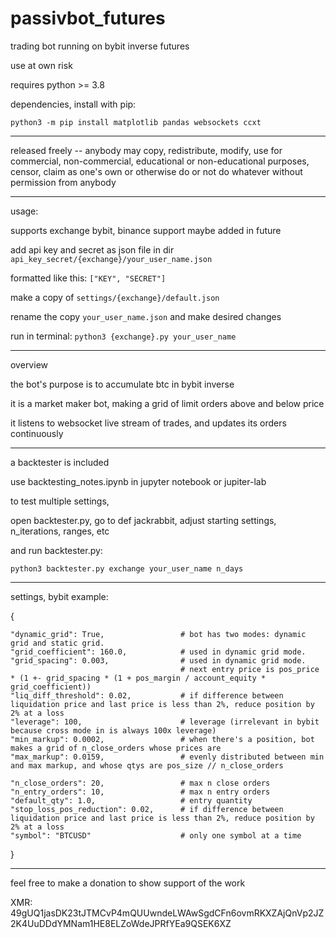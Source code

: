 # passivbot_futures
trading bot running on bybit inverse futures

use at own risk


requires python >= 3.8


dependencies, install with pip:


`python3 -m pip install matplotlib pandas websockets ccxt`


------------------------------------------------------------------

released freely -- anybody may copy, redistribute, modify, use for commercial, non-commercial, educational or non-educational purposes, censor, claim as one's own or otherwise do or not do whatever without permission from anybody

------------------------------------------------------------------

usage:

supports exchange bybit, binance support maybe added in future

add api key and secret as json file in dir `api_key_secret/{exchange}/your_user_name.json`


formatted like this: `["KEY", "SECRET"]`


make a copy of `settings/{exchange}/default.json`

rename the copy `your_user_name.json` and make desired changes

run in terminal: `python3 {exchange}.py your_user_name`

------------------------------------------------------------------
overview

the bot's purpose is to accumulate btc in bybit inverse

it is a market maker bot, making a grid of limit orders above and below price

it listens to websocket live stream of trades, and updates its orders continuously

------------------------------------------------------------------

a backtester is included

use backtesting_notes.ipynb in jupyter notebook or jupiter-lab

to test multiple settings,

open backtester.py, go to def jackrabbit, adjust starting settings, n_iterations, ranges, etc

and run backtester.py:

`python3 backtester.py exchange your_user_name n_days`



------------------------------------------------------------------

settings, bybit example:

{

    "dynamic_grid": True,                 # bot has two modes: dynamic grid and static grid.
    "grid_coefficient": 160.0,            # used in dynamic grid mode.
    "grid_spacing": 0.003,                # used in dynamic grid mode.
                                          # next entry price is pos_price * (1 +- grid_spacing * (1 + pos_margin / account_equity * grid_coefficient))
    "liq_diff_threshold": 0.02,           # if difference between liquidation price and last price is less than 2%, reduce position by 2% at a loss
    "leverage": 100,                      # leverage (irrelevant in bybit because cross mode in is always 100x leverage)
    "min_markup": 0.0002,                 # when there's a position, bot makes a grid of n_close_orders whose prices are
    "max_markup": 0.0159,                 # evenly distributed between min and max markup, and whose qtys are pos_size // n_close_orders
                                          
    "n_close_orders": 20,                 # max n close orders
    "n_entry_orders": 10,                 # max n entry orders
    "default_qty": 1.0,                   # entry quantity
    "stop_loss_pos_reduction": 0.02,      # if difference between liquidation price and last price is less than 2%, reduce position by 2% at a loss
    "symbol": "BTCUSD"                    # only one symbol at a time

}


------------------------------------------------------------------

feel free to make a donation to show support of the work

XMR: 49gUQ1jasDK23tJTMCvP4mQUUwndeLWAwSgdCFn6ovmRKXZAjQnVp2JZ2K4UuDDdYMNam1HE8ELZoWdeJPRfYEa9QSEK6XZ

